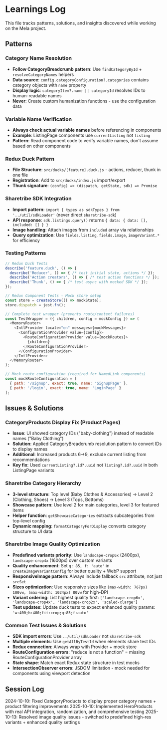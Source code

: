 # Learnings Log

This file tracks patterns, solutions, and insights discovered while working on the Mela project.

## Patterns

### Category Name Resolution
- **Follow CategoryBreadcrumb pattern**: Use `findCategoryById` + `resolveCategoryNames` helpers
- **Data source**: `config.categoryConfiguration?.categories` contains category objects with `name` property
- **Display logic**: `categoryItem?.name || categoryId` resolves IDs to human-readable names
- **Never**: Create custom humanization functions - use the configuration data

### Variable Name Verification
- **Always check actual variable names** before referencing in components
- **Example**: ListingPage components use `currentListing` not `listing`
- **Pattern**: Read component code to verify variable names, don't assume based on other components

### Redux Duck Pattern
- **File Structure**: `src/ducks/[feature].duck.js` - actions, reducer, thunk in one file
- **Registration**: Add to `src/ducks/index.js` import/export
- **Thunk signature**: `(config) => (dispatch, getState, sdk) => Promise`

### Sharetribe SDK Integration
- **Import pattern**: `import { types as sdkTypes } from '../util/sdkLoader'` (never direct `sharetribe-sdk`)
- **API response**: `sdk.listings.query()` returns `{ data: { data: [], included: [] } }`
- **Image handling**: Attach images from `included` array via relationships
- **Query optimization**: Use `fields.listing`, `fields.image`, `imageVariant.*` for efficiency

### Testing Patterns
```javascript
// Redux Duck Tests
describe('feature.duck', () => {
  describe('Reducer', () => { /* test initial state, actions */ });
  describe('Action creators', () => { /* test action functions */ });
  describe('Thunk', () => { /* test async with mocked SDK */ });
});

// Redux Component Tests - Mock store setup
const store = createStore(() => mockState);
store.dispatch = jest.fn();

// Complete test wrapper (prevents route/context failures)
const TestWrapper = ({ children, config = mockConfig }) => (
  <MemoryRouter>
    <IntlProvider locale="en" messages={mockMessages}>
      <ConfigurationProvider value={config}>
        <RouteConfigurationProvider value={mockRoutes}>
          {children}
        </RouteConfigurationProvider>
      </ConfigurationProvider>
    </IntlProvider>
  </MemoryRouter>
);

// Mock route configuration (required for NamedLink components)
const mockRouteConfiguration = [
  { path: '/signup', exact: true, name: 'SignupPage' },
  { path: '/login', exact: true, name: 'LoginPage' }
];
```

## Issues & Solutions

### CategoryProducts Display Fix (Product Pages)
- **Issue**: UI showed category IDs ("baby-clothing") instead of readable names ("Baby Clothing")
- **Solution**: Applied CategoryBreadcrumb resolution pattern to convert IDs to display names
- **Additional**: Increased products 6→9, exclude current listing from recommendations
- **Key fix**: Used `currentListing?.id?.uuid` not `listing?.id?.uuid` in both ListingPage variants

### Sharetribe Category Hierarchy
- **3-level structure**: Top level (Baby Clothes & Accessories) → Level 2 (Clothing, Shoes) → Level 3 (Tops, Bottoms)
- **Showcase pattern**: Use level 2 for main categories, level 3 for featured items
- **Helper function**: `getShowcaseCategories` extracts subcategories from top-level config
- **Dynamic mapping**: `formatCategoryForDisplay` converts category structure to UI data

### Sharetribe Image Quality Optimization
- **Predefined variants priority**: Use `landscape-crop6x` (2400px), `landscape-crop4x` (1600px) over custom variants
- **Quality enhancement**: Set `q: 85, f: 'auto'` in `createImageVariantConfig` for better quality + WebP support
- **ResponsiveImage pattern**: Always include fallback `src` attribute, not just `srcSet`
- **Sizes optimization**: Use responsive sizes like `(max-width: 767px) 100vw, (max-width: 1024px) 80vw` for high-DPI
- **Variant ordering**: List highest quality first: `['landscape-crop6x', 'landscape-crop4x', 'landscape-crop2x', 'scaled-xlarge']`
- **Test updates**: Update duck tests to expect enhanced quality params: `'w:400;h:400;fit:crop;q:85;f:auto'`

### Common Test Issues & Solutions
- **SDK import errors**: Use `../util/sdkLoader` not `sharetribe-sdk`
- **Multiple elements**: Use `getAllByTestId` when elements share test IDs
- **Redux connection**: Always wrap with Provider + mock store
- **RouteConfiguration errors**: "reduce is not a function" = missing RouteConfigurationProvider array
- **State shape**: Match exact Redux state structure in test mocks
- **IntersectionObserver errors**: JSDOM limitation - mock needed for components using viewport detection

## Session Log
2024-10-10: Fixed CategoryProducts to display proper category names + product filtering improvements
2025-10-10: Implemented HeroProducts with real API integration, randomization, and comprehensive testing
2025-10-13: Resolved image quality issues - switched to predefined high-res variants + enhanced quality settings